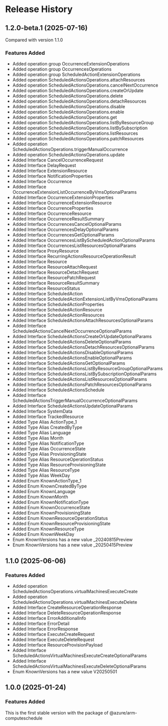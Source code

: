 # Release History
    
## 1.2.0-beta.1 (2025-07-16)
Compared with version 1.1.0
    
### Features Added
  - Added operation group OccurrenceExtensionOperations
  - Added operation group OccurrencesOperations
  - Added operation group ScheduledActionExtensionOperations
  - Added operation ScheduledActionsOperations.attachResources
  - Added operation ScheduledActionsOperations.cancelNextOccurrence
  - Added operation ScheduledActionsOperations.createOrUpdate
  - Added operation ScheduledActionsOperations.delete
  - Added operation ScheduledActionsOperations.detachResources
  - Added operation ScheduledActionsOperations.disable
  - Added operation ScheduledActionsOperations.enable
  - Added operation ScheduledActionsOperations.get
  - Added operation ScheduledActionsOperations.listByResourceGroup
  - Added operation ScheduledActionsOperations.listBySubscription
  - Added operation ScheduledActionsOperations.listResources
  - Added operation ScheduledActionsOperations.patchResources
  - Added operation ScheduledActionsOperations.triggerManualOccurrence
  - Added operation ScheduledActionsOperations.update
  - Added Interface CancelOccurrenceRequest
  - Added Interface DelayRequest
  - Added Interface ExtensionResource
  - Added Interface NotificationProperties
  - Added Interface Occurrence
  - Added Interface OccurrenceExtensionListOccurrenceByVmsOptionalParams
  - Added Interface OccurrenceExtensionProperties
  - Added Interface OccurrenceExtensionResource
  - Added Interface OccurrenceProperties
  - Added Interface OccurrenceResource
  - Added Interface OccurrenceResultSummary
  - Added Interface OccurrencesCancelOptionalParams
  - Added Interface OccurrencesDelayOptionalParams
  - Added Interface OccurrencesGetOptionalParams
  - Added Interface OccurrencesListByScheduledActionOptionalParams
  - Added Interface OccurrencesListResourcesOptionalParams
  - Added Interface ProxyResource
  - Added Interface RecurringActionsResourceOperationResult
  - Added Interface Resource
  - Added Interface ResourceAttachRequest
  - Added Interface ResourceDetachRequest
  - Added Interface ResourcePatchRequest
  - Added Interface ResourceResultSummary
  - Added Interface ResourceStatus
  - Added Interface ScheduledAction
  - Added Interface ScheduledActionExtensionListByVmsOptionalParams
  - Added Interface ScheduledActionProperties
  - Added Interface ScheduledActionResource
  - Added Interface ScheduledActionResources
  - Added Interface ScheduledActionsAttachResourcesOptionalParams
  - Added Interface ScheduledActionsCancelNextOccurrenceOptionalParams
  - Added Interface ScheduledActionsCreateOrUpdateOptionalParams
  - Added Interface ScheduledActionsDeleteOptionalParams
  - Added Interface ScheduledActionsDetachResourcesOptionalParams
  - Added Interface ScheduledActionsDisableOptionalParams
  - Added Interface ScheduledActionsEnableOptionalParams
  - Added Interface ScheduledActionsGetOptionalParams
  - Added Interface ScheduledActionsListByResourceGroupOptionalParams
  - Added Interface ScheduledActionsListBySubscriptionOptionalParams
  - Added Interface ScheduledActionsListResourcesOptionalParams
  - Added Interface ScheduledActionsPatchResourcesOptionalParams
  - Added Interface ScheduledActionsSchedule
  - Added Interface ScheduledActionsTriggerManualOccurrenceOptionalParams
  - Added Interface ScheduledActionsUpdateOptionalParams
  - Added Interface SystemData
  - Added Interface TrackedResource
  - Added Type Alias ActionType_1
  - Added Type Alias CreatedByType
  - Added Type Alias Language
  - Added Type Alias Month
  - Added Type Alias NotificationType
  - Added Type Alias OccurrenceState
  - Added Type Alias ProvisioningState
  - Added Type Alias ResourceOperationStatus
  - Added Type Alias ResourceProvisioningState
  - Added Type Alias ResourceType
  - Added Type Alias WeekDay
  - Added Enum KnownActionType_1
  - Added Enum KnownCreatedByType
  - Added Enum KnownLanguage
  - Added Enum KnownMonth
  - Added Enum KnownNotificationType
  - Added Enum KnownOccurrenceState
  - Added Enum KnownProvisioningState
  - Added Enum KnownResourceOperationStatus
  - Added Enum KnownResourceProvisioningState
  - Added Enum KnownResourceType
  - Added Enum KnownWeekDay
  - Enum KnownVersions has a new value _20240815Preview
  - Enum KnownVersions has a new value _20250415Preview

    
    
## 1.1.0 (2025-06-06)
    
### Features Added

  - Added operation ScheduledActionsOperations.virtualMachinesExecuteCreate
  - Added operation ScheduledActionsOperations.virtualMachinesExecuteDelete
  - Added Interface CreateResourceOperationResponse
  - Added Interface DeleteResourceOperationResponse
  - Added Interface ErrorAdditionalInfo
  - Added Interface ErrorDetail
  - Added Interface ErrorResponse
  - Added Interface ExecuteCreateRequest
  - Added Interface ExecuteDeleteRequest
  - Added Interface ResourceProvisionPayload
  - Added Interface ScheduledActionsVirtualMachinesExecuteCreateOptionalParams
  - Added Interface ScheduledActionsVirtualMachinesExecuteDeleteOptionalParams
  - Enum KnownVersions has a new value V20250501
    
    
## 1.0.0 (2025-01-24)

### Features Added

This is the first stable version with the package of @azure/arm-computeschedule
